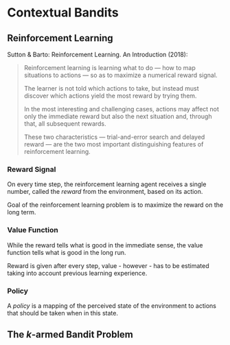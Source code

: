 # Contextual Bandits

## Reinforcement Learning

Sutton & Barto: Reinforcement Learning. An Introduction (2018):

> Reinforcement learning is learning what to do — how to map situations to actions — so as to maximize a numerical reward signal. 
> 
> The learner is not told which actions to take, but instead must discover which actions yield the most reward by trying them. 
> 
> In the most interesting and challenging cases, actions may affect not only the immediate reward but also the next situation and, through that, all subsequent rewards. 
> 
> These two characteristics — trial-and-error search and delayed reward — are the two most important distinguishing features of reinforcement learning.


### Reward Signal

On every time step, the reinforcement learning agent receives a single number, called the *reward* from the environment, based on its action.

Goal of the reinforcement learning problem is to maximize the reward on the long term.


### Value Function

While the reward tells what is good in the immediate sense, the value function tells what is good in the long run.

Reward is given after every step, value - however - has to be estimated taking into account previous learning experience.


### Policy

A *policy* is a mapping of the perceived state of the environment to actions that should be taken when in this state. 


## The $k$-armed Bandit Problem

